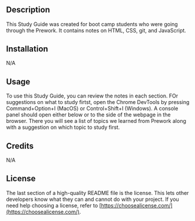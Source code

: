 # <Prework Study Guide Webpage>

## Description

This Study Guide was created for boot camp students who were going through the Prework. It contains notes on HTML, CSS, git, and JavaScript.

## Installation

N/A

## Usage

To use this Study Guide, you can review the notes in each section. FOr suggestions on what to study firtst, open the Chrome DevTools by pressing Command+Option+I (MacOS) or Control+Shift+I (Windows). A console panel should open either below or to the side of the webpage in the browser. There you will see a list of topics we learned from Prework along with a suggestion on which topic to study first.

## Credits

N/A

## License

The last section of a high-quality README file is the license. This lets other developers know what they can and cannot do with your project. If you need help choosing a license, refer to [https://choosealicense.com/](https://choosealicense.com/).
